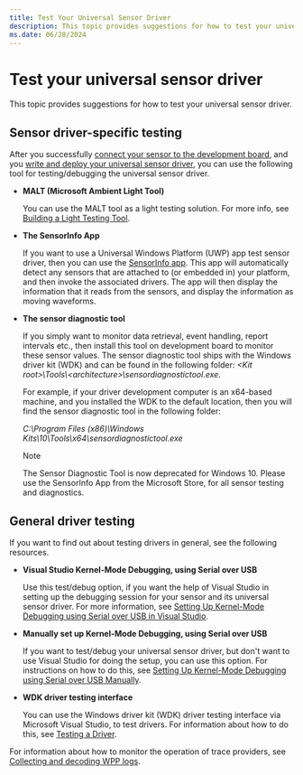 ```yaml
---
title: Test Your Universal Sensor Driver
description: This topic provides suggestions for how to test your universal sensor driver.
ms.date: 06/28/2024
---
```


# Test your universal sensor driver

This topic provides suggestions for how to test your universal sensor driver.

## Sensor driver-specific testing

After you successfully [connect your sensor to the development board](connect-your-sensor-to-the-sharks-cove-board.md), and you [write and deploy your universal sensor driver](write-and-deploy-your-universal-sensor-driver.md), you can use the following tool for testing/debugging the universal sensor driver.

- **MALT (Microsoft Ambient Light Tool)**

    You can use the MALT tool as a light testing solution. For more info, see [Building a Light Testing Tool](testing-MALT-building-a-light-testing-tool.md).

- **The SensorInfo App**

    If you want to use a Universal Windows Platform (UWP) app test sensor driver, then you can use the [SensorInfo app](https://www.microsoft.com/store/appid/00001111-aaaa-2222-bbbb-3333cccc4444). This app will automatically detect any sensors that are attached to (or embedded in) your platform, and then invoke the associated drivers. The app will then display the information that it reads from the sensors, and display the information as moving waveforms.

- **The sensor diagnostic tool**

    If you simply want to monitor data retrieval, event handling, report intervals etc., then install this tool on development board to monitor these sensor values. The sensor diagnostic tool ships with the Windows driver kit (WDK) and can be found in the following folder: *&lt;Kit root&gt;\\Tools\\&lt;architecture&gt;\\sensordiagnostictool.exe*.

    For example, if your driver development computer is an x64-based machine, and you installed the WDK to the default location, then you will find the sensor diagnostic tool in the following folder:

    *C:\\Program Files (x86)\\Windows Kits\\10\\Tools\\x64\\sensordiagnostictool.exe*

    > [!NOTE]
    > The Sensor Diagnostic Tool is now deprecated for Windows 10. Please use the SensorInfo App from the Microsoft Store, for all sensor testing and diagnostics.

## General driver testing

If you want to find out about testing drivers in general, see the following resources.

- **Visual Studio Kernel-Mode Debugging, using Serial over USB**

    Use this test/debug option, if you want the help of Visual Studio in setting up the debugging session for your sensor and its universal sensor driver. For more information, see [Setting Up Kernel-Mode Debugging using Serial over USB in Visual Studio](../debugger/setting-up-kernel-mode-debugging-using-serial-over-usb-in-visual-studio.md).

- **Manually set up Kernel-Mode Debugging, using Serial over USB**

    If you want to test/debug your universal sensor driver, but don't want to use Visual Studio for doing the setup, you can use this option. For instructions on how to do this, see [Setting Up Kernel-Mode Debugging using Serial over USB Manually](../debugger/setting-up-a-usb-3-0-debug-cable-connection.md).

- **WDK driver testing interface**

    You can use the Windows driver kit (WDK) driver testing interface via Microsoft Visual Studio, to test drivers. For information about how to do this, see [Testing a Driver](../develop/testing-a-driver.md).

For information about how to monitor the operation of trace providers, see [Collecting and decoding WPP logs](collecting-and-decoding-wpp-logs.md).
